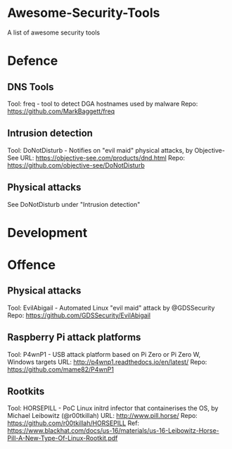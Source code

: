 # Awesome-Security-Tools
A list of awesome security tools

# Defence #

## DNS Tools ##
Tool:	freq - tool to detect DGA hostnames used by malware
Repo:	https://github.com/MarkBaggett/freq


## Intrusion detection ##
Tool:	DoNotDisturb - Notifies on "evil maid" physical attacks, by Objective-See
URL:	https://objective-see.com/products/dnd.html
Repo:	https://github.com/objective-see/DoNotDisturb

## Physical attacks ##
See DoNotDisturb under "Intrusion detection"

# Development  #


# Offence #

## Physical attacks ##
Tool:	EvilAbigail - Automated Linux "evil maid" attack by @GDSSecurity
Repo:	https://github.com/GDSSecurity/EvilAbigail

## Raspberry Pi attack platforms ##
Tool:	P4wnP1 - USB attack platform based on Pi Zero or Pi Zero W, Windows targets
URL:	http://p4wnp1.readthedocs.io/en/latest/
Repo:	https://github.com/mame82/P4wnP1

## Rootkits ##

Tool:	HORSEPILL - PoC Linux initrd infector that containerises the OS, by Michael Leibowitz (@r00tkillah)
URL:	http://www.pill.horse/
Repo:	https://github.com/r00tkillah/HORSEPILL
Ref:	https://www.blackhat.com/docs/us-16/materials/us-16-Leibowitz-Horse-Pill-A-New-Type-Of-Linux-Rootkit.pdf


